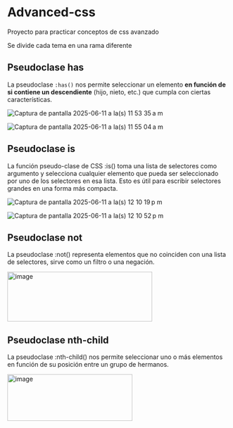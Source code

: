 # Advanced-css
Proyecto para practicar conceptos de css avanzado

Se divide cada tema en una rama diferente

## Pseudoclase has

La pseudoclase `:has()` nos permite seleccionar un elemento **en función de si contiene un descendiente** (hijo, nieto, etc.) que cumpla con ciertas características.

![Captura de pantalla 2025-06-11 a la(s) 11 53 35 a m](https://github.com/user-attachments/assets/ee4b2189-efc7-4693-8423-15bf1c607db4)

![Captura de pantalla 2025-06-11 a la(s) 11 55 04 a m](https://github.com/user-attachments/assets/9a2a349e-ffa9-4134-b9e3-bc91a3f42a27)

## Pseudoclase is

La función pseudo-clase de CSS :is() toma una lista de selectores como argumento y selecciona cualquier elemento que pueda ser seleccionado por uno de los selectores en esa lista. Esto es útil para escribir selectores grandes en una forma más compacta.

![Captura de pantalla 2025-06-11 a la(s) 12 10 19 p m](https://github.com/user-attachments/assets/f6a03c1f-b44d-4846-a7f3-a924108e5359)

![Captura de pantalla 2025-06-11 a la(s) 12 10 52 p m](https://github.com/user-attachments/assets/0f98ae16-60b6-4a7c-85ed-1e2ee18a99fa)

## Pseudoclase not
La pseudoclase :not() representa elementos que no coinciden con una lista de selectores, sirve como un filtro o una negación.

<img width="329" height="113" alt="image" src="https://github.com/user-attachments/assets/c0ff5233-bd3b-4132-bcc2-06117af02cac" />

## Pseudoclase nth-child
La pseudoclase :nth-child() nos permite seleccionar uno o más elementos en función de su posición entre un grupo de hermanos.

<img width="284" height="106" alt="image" src="https://github.com/user-attachments/assets/19e59d92-578c-480f-a896-97941b3bf5d9" />
